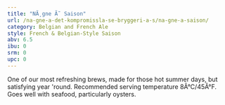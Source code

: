 ```yaml
---
title: "NÃ¸gne Ã˜ Saison"
url: /na-gne-a-det-kompromissla-se-bryggeri-a-s/na-gne-a-saison/
category: Belgian and French Ale
style: French & Belgian-Style Saison
abv: 6.5
ibu: 0
srm: 0
upc: 0
---
```

One of our most refreshing brews, made for those hot summer days, but satisfying year 'round. Recommended serving temperature 8Â°C/45Â°F. Goes well with seafood, particularly oysters.
